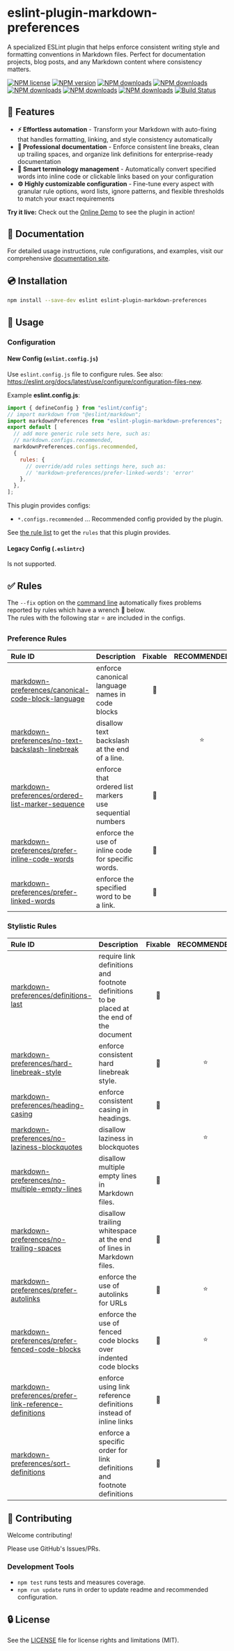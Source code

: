 # eslint-plugin-markdown-preferences

A specialized ESLint plugin that helps enforce consistent writing style and formatting conventions in Markdown files. Perfect for documentation projects, blog posts, and any Markdown content where consistency matters.

[![NPM license](https://img.shields.io/npm/l/eslint-plugin-markdown-preferences.svg)][npm-package]
[![NPM version](https://img.shields.io/npm/v/eslint-plugin-markdown-preferences.svg)][npm-package]
[![NPM downloads](https://img.shields.io/badge/dynamic/json.svg?label=downloads&colorB=green&suffix=/day&query=$.downloads&uri=https://api.npmjs.org//downloads/point/last-day/eslint-plugin-markdown-preferences&maxAge=3600)][npmtrends]
[![NPM downloads](https://img.shields.io/npm/dw/eslint-plugin-markdown-preferences.svg)][npmtrends]
[![NPM downloads](https://img.shields.io/npm/dm/eslint-plugin-markdown-preferences.svg)][npmtrends]
[![NPM downloads](https://img.shields.io/npm/dy/eslint-plugin-markdown-preferences.svg)][npmtrends]
[![NPM downloads](https://img.shields.io/npm/dt/eslint-plugin-markdown-preferences.svg)][npmtrends]
[![Build Status](https://github.com/ota-meshi/eslint-plugin-markdown-preferences/actions/workflows/NodeCI.yml/badge.svg?branch=main)](https://github.com/ota-meshi/eslint-plugin-markdown-preferences/actions/workflows/NodeCI.yml)

## 📛 Features

- **⚡ Effortless automation** - Transform your Markdown with auto-fixing that handles formatting, linking, and style consistency automatically
- **📖 Professional documentation** - Enforce consistent line breaks, clean up trailing spaces, and organize link definitions for enterprise-ready documentation
- **🎯 Smart terminology management** - Automatically convert specified words into inline code or clickable links based on your configuration
- **⚙️ Highly customizable configuration** - Fine-tune every aspect with granular rule options, word lists, ignore patterns, and flexible thresholds to match your exact requirements

**Try it live:** Check out the [Online Demo](https://eslint-online-playground.netlify.app/#eslint-plugin-markdown-preferences) to see the plugin in action!

<!--DOCS_IGNORE_START-->

## 📖 Documentation

For detailed usage instructions, rule configurations, and examples, visit our comprehensive [documentation site](https://ota-meshi.github.io/eslint-plugin-markdown-preferences/).

## 💿 Installation

```sh
npm install --save-dev eslint eslint-plugin-markdown-preferences
```

<!--DOCS_IGNORE_END-->

## 📖 Usage

<!--USAGE_SECTION_START-->
<!--USAGE_GUIDE_START-->

### Configuration

#### New Config (`eslint.config.js`)

Use `eslint.config.js` file to configure rules. See also: <https://eslint.org/docs/latest/use/configure/configuration-files-new>.

Example **eslint.config.js**:

```js
import { defineConfig } from "eslint/config";
// import markdown from "@eslint/markdown";
import markdownPreferences from "eslint-plugin-markdown-preferences";
export default [
  // add more generic rule sets here, such as:
  // markdown.configs.recommended,
  markdownPreferences.configs.recommended,
  {
    rules: {
      // override/add rules settings here, such as:
      // 'markdown-preferences/prefer-linked-words': 'error'
    },
  },
];
```

This plugin provides configs:

- `*.configs.recommended` ... Recommended config provided by the plugin.

See [the rule list](https://ota-meshi.github.io/eslint-plugin-markdown-preferences/rules/) to get the `rules` that this plugin provides.

#### Legacy Config (`.eslintrc`)

Is not supported.

<!--USAGE_GUIDE_END-->
<!--USAGE_SECTION_END-->

## ✅ Rules

<!--RULES_SECTION_START-->

The `--fix` option on the [command line](https://eslint.org/docs/user-guide/command-line-interface#fixing-problems) automatically fixes problems reported by rules which have a wrench 🔧 below.\
The rules with the following star ⭐ are included in the configs.

<!--RULES_TABLE_START-->

<!-- prettier-ignore-start -->

### Preference Rules

| Rule ID | Description | Fixable | RECOMMENDED |
|:--------|:------------|:-------:|:-----------:|
| [markdown-preferences/canonical-code-block-language](https://ota-meshi.github.io/eslint-plugin-markdown-preferences/rules/canonical-code-block-language.html) | enforce canonical language names in code blocks | 🔧 |  |
| [markdown-preferences/no-text-backslash-linebreak](https://ota-meshi.github.io/eslint-plugin-markdown-preferences/rules/no-text-backslash-linebreak.html) | disallow text backslash at the end of a line. |  | ⭐ |
| [markdown-preferences/ordered-list-marker-sequence](https://ota-meshi.github.io/eslint-plugin-markdown-preferences/rules/ordered-list-marker-sequence.html) | enforce that ordered list markers use sequential numbers | 🔧 |  |
| [markdown-preferences/prefer-inline-code-words](https://ota-meshi.github.io/eslint-plugin-markdown-preferences/rules/prefer-inline-code-words.html) | enforce the use of inline code for specific words. | 🔧 |  |
| [markdown-preferences/prefer-linked-words](https://ota-meshi.github.io/eslint-plugin-markdown-preferences/rules/prefer-linked-words.html) | enforce the specified word to be a link. | 🔧 |  |

### Stylistic Rules

| Rule ID | Description | Fixable | RECOMMENDED |
|:--------|:------------|:-------:|:-----------:|
| [markdown-preferences/definitions-last](https://ota-meshi.github.io/eslint-plugin-markdown-preferences/rules/definitions-last.html) | require link definitions and footnote definitions to be placed at the end of the document | 🔧 |  |
| [markdown-preferences/hard-linebreak-style](https://ota-meshi.github.io/eslint-plugin-markdown-preferences/rules/hard-linebreak-style.html) | enforce consistent hard linebreak style. | 🔧 | ⭐ |
| [markdown-preferences/heading-casing](https://ota-meshi.github.io/eslint-plugin-markdown-preferences/rules/heading-casing.html) | enforce consistent casing in headings. | 🔧 |  |
| [markdown-preferences/no-laziness-blockquotes](https://ota-meshi.github.io/eslint-plugin-markdown-preferences/rules/no-laziness-blockquotes.html) | disallow laziness in blockquotes |  | ⭐ |
| [markdown-preferences/no-multiple-empty-lines](https://ota-meshi.github.io/eslint-plugin-markdown-preferences/rules/no-multiple-empty-lines.html) | disallow multiple empty lines in Markdown files. | 🔧 |  |
| [markdown-preferences/no-trailing-spaces](https://ota-meshi.github.io/eslint-plugin-markdown-preferences/rules/no-trailing-spaces.html) | disallow trailing whitespace at the end of lines in Markdown files. | 🔧 |  |
| [markdown-preferences/prefer-autolinks](https://ota-meshi.github.io/eslint-plugin-markdown-preferences/rules/prefer-autolinks.html) | enforce the use of autolinks for URLs | 🔧 | ⭐ |
| [markdown-preferences/prefer-fenced-code-blocks](https://ota-meshi.github.io/eslint-plugin-markdown-preferences/rules/prefer-fenced-code-blocks.html) | enforce the use of fenced code blocks over indented code blocks | 🔧 | ⭐ |
| [markdown-preferences/prefer-link-reference-definitions](https://ota-meshi.github.io/eslint-plugin-markdown-preferences/rules/prefer-link-reference-definitions.html) | enforce using link reference definitions instead of inline links | 🔧 |  |
| [markdown-preferences/sort-definitions](https://ota-meshi.github.io/eslint-plugin-markdown-preferences/rules/sort-definitions.html) | enforce a specific order for link definitions and footnote definitions | 🔧 |  |

<!-- prettier-ignore-end -->

<!--RULES_TABLE_END-->
<!--RULES_SECTION_END-->
<!--DOCS_IGNORE_START-->

## 🍻 Contributing

Welcome contributing!

Please use GitHub's Issues/PRs.

### Development Tools

- `npm test` runs tests and measures coverage.
- `npm run update` runs in order to update readme and recommended configuration.

## 🔒 License

See the [LICENSE](./LICENSE) file for license rights and limitations (MIT).

[npm-package]: https://www.npmjs.com/package/eslint-plugin-markdown-preferences
[npmtrends]: http://www.npmtrends.com/eslint-plugin-markdown-preferences
